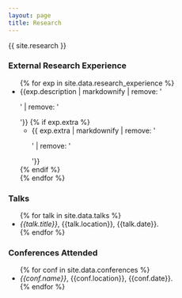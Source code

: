 ```yaml
---
layout: page
title: Research
---
```


{{ site.research }}

### External Research Experience
<ul>
{% for exp in site.data.research_experience %}
  <li>
    {{exp.description | markdownify | remove: '<p>' | remove: '</p>'}}
    {% if exp.extra %}
      <ul>
        <li>{{ exp.extra | markdownify | remove: '<p>' | remove: '</p>'}}</li>
      </ul>
    {% endif %}
  </li>
{% endfor %}
</ul>

### Talks
<ul>
{% for talk in site.data.talks %}
  <li>
    <i>{{talk.title}}</i>, {{talk.location}}, {{talk.date}}.
  </li>
{% endfor %}
</ul>


### Conferences Attended
<ul>
{% for conf in site.data.conferences %}
  <li>
    <i>{{conf.name}}</i>, {{conf.location}}, {{conf.date}}.
  </li>
{% endfor %}
</ul>
